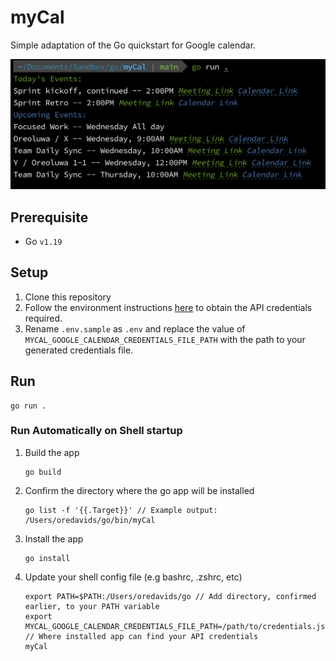 # myCal

Simple adaptation of the Go quickstart for Google calendar.

![image](output.png)

## Prerequisite

- Go `v1.19`

## Setup

1. Clone this repository
1. Follow the environment instructions [here](https://developers.google.com/calendar/api/quickstart/go#set_up_your_environment) to obtain the API credentials required.
1. Rename `.env.sample` as `.env` and replace the value of `MYCAL_GOOGLE_CALENDAR_CREDENTIALS_FILE_PATH` with the path to your generated credentials file.

## Run

```cli
go run .
```

### Run Automatically on Shell startup

1. Build the app

    ```cli
    go build
    ```

1. Confirm the directory where the go app will be installed

    ```cli
    go list -f '{{.Target}}' // Example output: /Users/oredavids/go/bin/myCal
    ```

1. Install the app

    ```cli
    go install
    ```

1. Update your shell config file (e.g bashrc, .zshrc, etc)

    ```cli
    export PATH=$PATH:/Users/oredavids/go // Add directory, confirmed earlier, to your PATH variable
    export MYCAL_GOOGLE_CALENDAR_CREDENTIALS_FILE_PATH=/path/to/credentials.json // Where installed app can find your API credentials
    myCal
    ```
